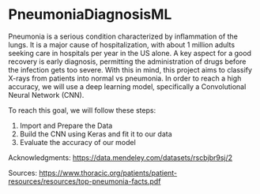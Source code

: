 # PneumoniaDiagnosisML

Pneumonia is a serious condition characterized by inflammation of the lungs. It is a major cause of hospitalization, with about 1 million adults seeking care in hospitals per year in the US alone. A key aspect for a good recovery is early diagnosis, permitting the administration of drugs before the infection gets too severe. With this in mind, this project aims to classify X-rays from patients into normal vs pneumonia. In order to reach a high accuracy, we will use a deep learning model, specifically a Convolutional Neural Network (CNN).

To reach this goal, we will follow these steps:
1) Import and Prepare the Data
2) Build the CNN using Keras and fit it to our data
3) Evaluate the accuracy of our model


Acknowledgments:
https://data.mendeley.com/datasets/rscbjbr9sj/2

Sources:
https://www.thoracic.org/patients/patient-resources/resources/top-pneumonia-facts.pdf
